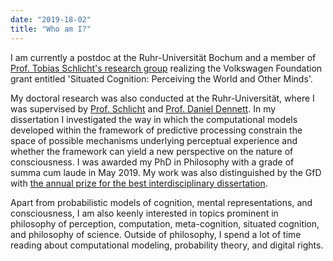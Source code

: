 ```yaml
---
date: "2019-18-02"
title: "Who am I?"
---
```


I am currently a postdoc at the Ruhr-Universität Bochum and a member of [Prof. Tobias Schlicht's research group](https://www.ruhr-uni-bochum.de/philosophy/bewusstsein/team.html.en) realizing the Volkswagen Foundation grant entitled 'Situated Cognition: Perceiving the World and Other Minds'.

My doctoral research was also conducted at the Ruhr-Universität, where I was supervised by [Prof. Schlicht](https://www.ruhr-uni-bochum.de/philosophy/bewusstsein/index.html.de) and [Prof. Daniel Dennett](https://ase.tufts.edu/cogstud/dennett/). In my dissertation I investigated the way in which the computational models developed within the framework of predictive processing constrain the space of possible mechanisms underlying perceptual experience and whether the framework can yield a new perspective on the nature of consciousness. I was awarded my PhD in Philosophy with a grade of summa cum laude in May 2019. My work was also distinguished by the GfD with [the annual prize for the best interdisciplinary dissertation](https://www.freunde-rub.de/nachrichten.html).

Apart from probabilistic models of cognition, mental representations, and consciousness, I am also keenly interested in topics prominent in philosophy of perception, computation,  meta-cognition, situated cognition, and philosophy of science. Outside of philosophy, I spend a lot of time reading about computational modeling, probability theory, and digital rights.
